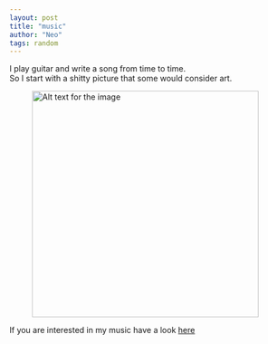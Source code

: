 ```yaml
---
layout: post
title: "music"
author: "Neo"
tags: random
---
```


I play guitar and write a song from time to time.   
So I start with a shitty picture that some would consider art.

<figure>
  <img src="/assets/music.jpg" alt="Alt text for the image" width="400" />
</figure>

If you are interested in my music have a look [here](/hidden_posts/2023-12-28-songs.html)
